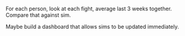 For each person, look at each fight, average last 3 weeks together. Compare that against sim.

Maybe build a dashboard that allows sims to be updated immediately.